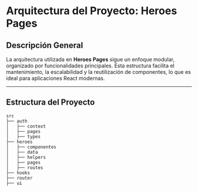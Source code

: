 # Arquitectura del Proyecto: Heroes Pages

## Descripción General
La arquitectura utilizada en **Heroes Pages** sigue un enfoque modular, organizado por funcionalidades principales. Esta estructura facilita el mantenimiento, la escalabilidad y la reutilización de componentes, lo que es ideal para aplicaciones React modernas.

---

## Estructura del Proyecto

```plaintext
src
├── auth
│   ├── context
│   ├── pages
│   ├── types
├── heroes
│   ├── componentes
│   ├── data
│   ├── helpers
│   ├── pages
│   ├── routes
├── hooks
├── router
├── ui
